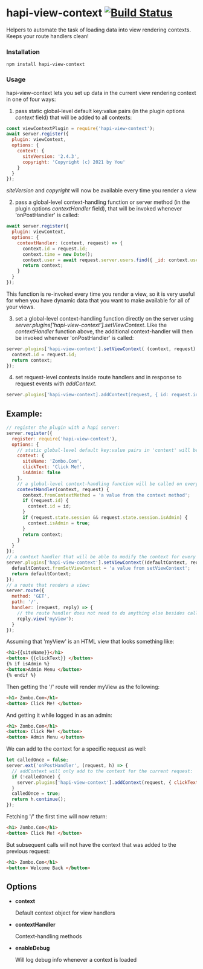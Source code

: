 # hapi-view-context [![Build Status](https://travis-ci.org/firstandthird/hapi-view-context.svg?branch=master)](https://travis-ci.org/firstandthird/hapi-view-context)

Helpers to automate the task of loading data into view rendering contexts.  Keeps your route handlers clean!

### Installation

`npm install hapi-view-context`

### Usage

hapi-view-context lets you set up data in the current view rendering context in one of four ways:

1. pass static global-level default key:value pairs (in the plugin options _context_ field) that will be added to all contexts:
```js
const viewContextPlugin = require('hapi-view-context');
await server.register({
  plugin: viewContext,
  options: {
    context: {
      siteVersion: '2.4.3',
      copyright: 'Copyright (c) 2021 by You'
    }
  }
});
```

_siteVersion_ and _copyright_ will now be available every time you render a view

2. pass a global-level context-handling function or server method (in the plugin options _contextHandler_ field), that will be invoked whenever 'onPostHandler' is called:
```js
await server.register({
  plugin: viewContext,
  options: {
    contextHandler: (context, request) => {
      context.id = request.id;
      context.time = new Date();
      context.user = await request.server.users.find({ _id: context.userId });
      return context;
    }
  }
});
```

This function is re-invoked every time you render a view, so it is very useful for when you have dynamic data that you want to make available for all of your views.

3. set a global-level context-handling function directly on the server using _server.plugins['hapi-view-context'].setViewContext_.  Like the _contextHandler_ function above, the additional context-handler will then be invoked whenever 'onPostHandler' is called:
```js
server.plugins['hapi-view-context'].setViewContext( (context, request) => {
  context.id = request.id;
  return context;
});
```

4. set request-level contexts inside route handlers and in response to request events with _addContext_.
```js
server.plugins['hapi-view-context].addContext(request, { id: request.id });
```

## Example:

```js
// register the plugin with a hapi server:
server.register({
  register: require('hapi-view-context'),
  options: {
    // static global-level default key:value pairs in 'context' will be added to all contexts:
    context: {
      siteName: 'Zombo.Com',
      clickText: 'Click Me!',
      isAdmin: false
    },
    // a global-level context-handling function will be called on every request:
    contextHandler(context, request) {
      context.fromContextMethod = 'a value from the context method';
      if (request.id) {
        context.id = id;
      }
      if (request.state.session && request.state.session.isAdmin) {
        context.isAdmin = true;
      }
      return context;
    }
  }
});
// a context handler that will be able to modify the context for every request
server.plugins['hapi-view-context'].setViewContext((defaultContext, request) => {
  defaultContext.fromSetViewContext = 'a value from setViewContext';
  return defaultContext;
});
// a route that renders a view:
server.route({
  method: 'GET',
  path: '/',
  handler: (request, reply) => {
    // the route handler does not need to do anything else besides call the view renderer:
    reply.view('myView');
  }
});
```

Assuming that 'myView' is an HTML view that looks something like:
```html
<h1>{{siteName}}</h1>
<button> {{clickText}} </button>
{% if isAdmin %}
<button>Admin Menu </button>
{% endif %}
```

Then getting the '/' route will render myView as the following:
```html
<h1> Zombo.Com</h1>
<button> Click Me! </button>
```

And getting it while logged in as an admin:
```html
<h1> Zombo.Com</h1>
<button> Click Me! </button>
<button> Admin Menu </button>
```

We can add to the context for a specific request as well:

```js
let calledOnce = false;
server.ext('onPostHandler', (request, h) => {
  // addContext will only add to the context for the current request:
  if (!calledOnce) {
    server.plugins['hapi-view-context'].addContext(request, { clickText: 'Welcome Back' });
  }
  calledOnce = true;
  return h.continue();
});
```

Fetching '/' the first time will now return:
```html
<h1> Zombo.Com</h1>
<button> Click Me! </button>
```

But subsequent calls will not have the context that was added to the previous request:
```html
<h1> Zombo.Com</h1>
<button> Welcome Back </button>
```

## Options
- __context__

   Default context object for view handlers

- __contextHandler__

  Context-handling methods

- __enableDebug__

  Will log debug info whenever a context is loaded
